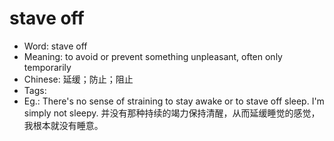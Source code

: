# stave off

- Word: stave off
- Meaning: to avoid or prevent something unpleasant, often only temporarily
- Chinese: 延缓；防止；阻止
- Tags: 
- Eg.: There's no sense of straining to stay awake or to stave off sleep. I'm simply not sleepy. 并没有那种持续的竭力保持清醒，从而延缓睡觉的感觉，我根本就没有睡意。
